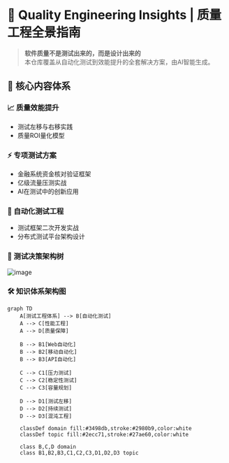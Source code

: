 # 🚀 Quality Engineering Insights | 质量工程全景指南

> **软件质量不是测试出来的，而是设计出来的**  
> 本仓库覆盖从自动化测试到效能提升的全套解决方案，由AI智能生成。

## 🌟 核心内容体系

### 📈 质量效能提升
- 测试左移与右移实践
- 质量ROI量化模型

### ⚡ 专项测试方案
- 金融系统资金核对验证框架
- 亿级流量压测实战
- AI在测试中的创新应用

### 🧪 自动化测试工程
- 测试框架二次开发实战
- 分布式测试平台架构设计

### 🌲  测试决策架构树

![image](https://github.com/user-attachments/assets/c93a58ec-ba78-412a-a99f-0284271f184a)

### 🛠️ 知识体系架构图
```mermaid
graph TD
    A[测试工程体系] --> B[自动化测试]
    A --> C[性能工程]
    A --> D[质量保障]
    
    B --> B1[Web自动化]
    B --> B2[移动自动化]
    B --> B3[API自动化]
    
    C --> C1[压力测试]
    C --> C2[稳定性测试]
    C --> C3[容量规划]
    
    D --> D1[测试左移]
    D --> D2[持续测试]
    D --> D3[混沌工程]
    
    classDef domain fill:#3498db,stroke:#2980b9,color:white
    classDef topic fill:#2ecc71,stroke:#27ae60,color:white
    
    class B,C,D domain
    class B1,B2,B3,C1,C2,C3,D1,D2,D3 topic





